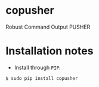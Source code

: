 # copusher
Robust Command Output PUSHER

Installation notes
==========

- Install through `PIP`:
```bash
$ sudo pip install copusher
```
